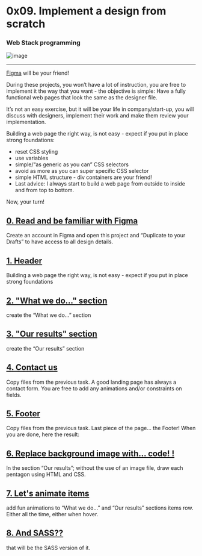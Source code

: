 

# 0x09. Implement a design from scratch

### Web Stack programming

![image](https://user-images.githubusercontent.com/58374190/107286858-6ee7f780-6a61-11eb-853f-8b95b3e822b1.png)



___________________________________________________________________________________________________________________________________________________________
[Figma](https://www.figma.com/) will be your friend!

During these projects, you won’t have a lot of instruction, you are free to implement it the way that you want - the objective is simple: Have a fully functional web pages that look the same as the designer file.


It’s not an easy exercise, but it will be your life in company/start-up, you will discuss with designers, implement their work and make them review your implementation.

Building a web page the right way, is not easy - expect if you put in place strong foundations:

* reset CSS styling
* use variables
* simple/“as generic as you can” CSS selectors
* avoid as more as you can super specific CSS selector
* simple HTML structure - div containers are your friend!
* Last advice: I always start to build a web page from outside to inside and from top to bottom.

Now, your turn!




## [0. Read and be familiar with Figma](https://intranet.hbtn.io/projects/624)
Create an account in Figma and open this project and “Duplicate to your Drafts” to have access to all design details.

## [1. Header ](https://intranet.hbtn.io/projects/624)
Building a web page the right way, is not easy - expect if you put in place strong foundations

## [2. "What we do..." section](https://intranet.hbtn.io/projects/624)
 create the “What we do…” section

## [3. "Our results" section ](https://intranet.hbtn.io/projects/624)
create the “Our results” section


## [4. Contact us ](https://intranet.hbtn.io/projects/624)
Copy files from the previous task.
A good landing page has always a contact form.
You are free to add any animations and/or constraints on fields.

## [5. Footer ](https://intranet.hbtn.io/projects/624)
Copy files from the previous task.
Last piece of the page… the Footer!
When you are done, here the result:


## [6. Replace background image with... code! !](https://intranet.hbtn.io/projects/624)
In the section “Our results”; without the use of an image file, draw each pentagon using HTML and CSS.

## [7. Let's animate items](https://intranet.hbtn.io/projects/624)
add fun animations to “What we do…” and “Our results” sections items row. Either all the time, either when hover.

## [8. And SASS??  ](https://intranet.hbtn.io/projects/624)
that will be the SASS version of it.
